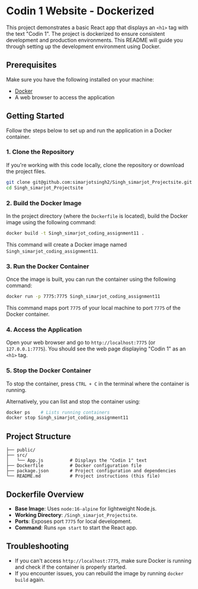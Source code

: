 # Codin 1 Website - Dockerized

This project demonstrates a basic React app that displays an `<h1>` tag with the text "Codin 1". The project is dockerized to ensure consistent development and production environments. This README will guide you through setting up the development environment using Docker.

## Prerequisites

Make sure you have the following installed on your machine:
- [Docker](https://www.docker.com/get-started)
- A web browser to access the application

## Getting Started

Follow the steps below to set up and run the application in a Docker container.

### 1. Clone the Repository

If you're working with this code locally, clone the repository or download the project files.

```bash
git clone git@github.com:simarjotsingh2/Singh_simarjot_Projectsite.git
cd Singh_simarjot_Projectsite
```

### 2. Build the Docker Image

In the project directory (where the `Dockerfile` is located), build the Docker image using the following command:

```bash
docker build -t Singh_simarjot_coding_assignment11 .
```

This command will create a Docker image named `Singh_simarjot_coding_assignment11`.

### 3. Run the Docker Container

Once the image is built, you can run the container using the following command:

```bash
docker run -p 7775:7775 Singh_simarjot_coding_assignment11
```

This command maps port `7775` of your local machine to port `7775` of the Docker container.

### 4. Access the Application

Open your web browser and go to `http://localhost:7775` (or `127.0.0.1:7775`). You should see the web page displaying "Codin 1" as an `<h1>` tag.

### 5. Stop the Docker Container

To stop the container, press `CTRL + C` in the terminal where the container is running.

Alternatively, you can list and stop the container using:

```bash
docker ps    # Lists running containers
docker stop Singh_simarjot_coding_assignment11
```

## Project Structure

```plaintext
├── public/
├── src/
│   └── App.js          # Displays the "Codin 1" text
├── Dockerfile          # Docker configuration file
├── package.json        # Project configuration and dependencies
└── README.md           # Project instructions (this file)
```

## Dockerfile Overview

- **Base Image**: Uses `node:16-alpine` for lightweight Node.js.
- **Working Directory**: `/Singh_simarjot_Projectsite`.
- **Ports**: Exposes port `7775` for local development.
- **Command**: Runs `npm start` to start the React app.

## Troubleshooting

- If you can't access `http://localhost:7775`, make sure Docker is running and check if the container is properly started.
- If you encounter issues, you can rebuild the image by running `docker build` again.